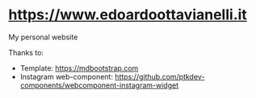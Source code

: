 https://www.edoardoottavianelli.it
===

My personal website

Thanks to:
   
   - Template: https://mdbootstrap.com
   - Instagram web-component: https://github.com/ptkdev-components/webcomponent-instagram-widget
